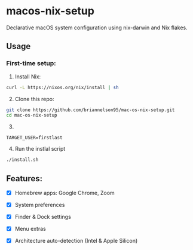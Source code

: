 # macos-nix-setup

Declarative macOS system configuration using nix-darwin and Nix flakes.

## Usage

### First-time setup:

1. Install Nix:

```bash
curl -L https://nixos.org/nix/install | sh
```

2. Clone this repo:

```bash
git clone https://github.com/briannelson95/mac-os-nix-setup.git
cd mac-os-nix-setup
```

3. 
```env
TARGET_USER=firstlast
```

4. Run the instlal script

```bash
./install.sh
```

## Features:
- [x] Homebrew apps: Google Chrome, Zoom
- [x] System preferences
- [x] Finder & Dock settings
- [x] Menu extras
- [x] Architecture auto-detection (Intel & Apple Silicon)

